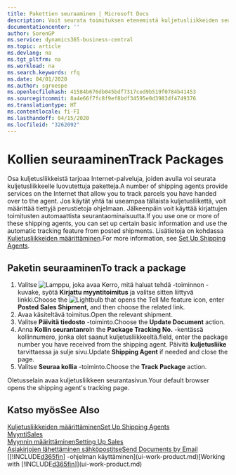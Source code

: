 ```yaml
---
title: Pakettien seuraaminen | Microsoft Docs
description: Voit seurata toimituksen etenemistä kuljetusliikkeiden seurantapalvelun avulla.
documentationcenter: ''
author: SorenGP
ms.service: dynamics365-business-central
ms.topic: article
ms.devlang: na
ms.tgt_pltfrm: na
ms.workload: na
ms.search.keywords: rfq
ms.date: 04/01/2020
ms.author: sgroespe
ms.openlocfilehash: 41584b676db045bdf7317ced9b519f0784b41453
ms.sourcegitcommit: 8a4e66f7fc8f9ef8bdf34595e0d3983df4749376
ms.translationtype: HT
ms.contentlocale: fi-FI
ms.lasthandoff: 04/15/2020
ms.locfileid: "3262092"
---
```

# <a name="track-packages"></a><span data-ttu-id="2f1d2-103">Kollien seuraaminen</span><span class="sxs-lookup"><span data-stu-id="2f1d2-103">Track Packages</span></span>
<span data-ttu-id="2f1d2-104">Osa kuljetusliikkeistä tarjoaa Internet-palveluja, joiden avulla voi seurata kuljetusliikkeelle luovutettuja paketteja.</span><span class="sxs-lookup"><span data-stu-id="2f1d2-104">A number of shipping agents provide services on the Internet that allow you to track parcels you have handed over to the agent.</span></span> <span data-ttu-id="2f1d2-105">Jos käytät yhtä tai useampaa tällaista kuljetusliikettä, voit määrittää tiettyjä perustietoja ohjelmaan. Jälkeenpäin voit käyttää kirjattujen toimitusten automaattista seurantaominaisuutta.</span><span class="sxs-lookup"><span data-stu-id="2f1d2-105">If you use one or more of these shipping agents, you can set up certain basic information and use the automatic tracking feature from posted shipments.</span></span> <span data-ttu-id="2f1d2-106">Lisätietoja on kohdassa [Kuljetusliikkeiden määrittäminen](sales-how-to-set-up-shipping-agents.md).</span><span class="sxs-lookup"><span data-stu-id="2f1d2-106">For more information, see [Set Up Shipping Agents](sales-how-to-set-up-shipping-agents.md).</span></span>  

## <a name="to-track-a-package"></a><span data-ttu-id="2f1d2-107">Paketin seuraaminen</span><span class="sxs-lookup"><span data-stu-id="2f1d2-107">To track a package</span></span>
1. <span data-ttu-id="2f1d2-108">Valitse ![Lamppu, joka avaa Kerro, mitä haluat tehdä -toiminnon](media/ui-search/search_small.png "Kerro, mitä haluat tehdä") -kuvake, syötä **Kirjattu myyntitoimitus** ja valitse sitten liittyvä linkki.</span><span class="sxs-lookup"><span data-stu-id="2f1d2-108">Choose the ![Lightbulb that opens the Tell Me feature](media/ui-search/search_small.png "Tell me what you want to do") icon, enter **Posted Sales Shipment**, and then choose the related link.</span></span>
2. <span data-ttu-id="2f1d2-109">Avaa käsiteltävä toimitus.</span><span class="sxs-lookup"><span data-stu-id="2f1d2-109">Open the relevant shipment.</span></span>
3. <span data-ttu-id="2f1d2-110">Valitse **Päivitä tiedosto** -toiminto.</span><span class="sxs-lookup"><span data-stu-id="2f1d2-110">Choose the **Update Document** action.</span></span>
4. <span data-ttu-id="2f1d2-111">Anna **Kollin seurantanro**</span><span class="sxs-lookup"><span data-stu-id="2f1d2-111">In the **Package Tracking No.**</span></span> <span data-ttu-id="2f1d2-112">-kentässä kollinnumero, jonka olet saanut kuljetusliikkeeltä.</span><span class="sxs-lookup"><span data-stu-id="2f1d2-112">field, enter the package number you have received from the shipping agent.</span></span> <span data-ttu-id="2f1d2-113">Päivitä **kuljetusliike** tarvittaessa ja sulje sivu.</span><span class="sxs-lookup"><span data-stu-id="2f1d2-113">Update **Shipping Agent** if needed and close the page.</span></span>
5. <span data-ttu-id="2f1d2-114">Valitse **Seuraa kollia** -toiminto.</span><span class="sxs-lookup"><span data-stu-id="2f1d2-114">Choose the **Track Package** action.</span></span>

<span data-ttu-id="2f1d2-115">Oletusselain avaa kuljetusliikkeen seurantasivun.</span><span class="sxs-lookup"><span data-stu-id="2f1d2-115">Your default browser opens the shipping agent's tracking page.</span></span>

## <a name="see-also"></a><span data-ttu-id="2f1d2-116">Katso myös</span><span class="sxs-lookup"><span data-stu-id="2f1d2-116">See Also</span></span>
[<span data-ttu-id="2f1d2-117">Kuljetusliikkeiden määrittäminen</span><span class="sxs-lookup"><span data-stu-id="2f1d2-117">Set Up Shipping Agents</span></span>](sales-how-to-set-up-shipping-agents.md)  
[<span data-ttu-id="2f1d2-118">Myynti</span><span class="sxs-lookup"><span data-stu-id="2f1d2-118">Sales</span></span>](sales-manage-sales.md)  
[<span data-ttu-id="2f1d2-119">Myynnin määrittäminen</span><span class="sxs-lookup"><span data-stu-id="2f1d2-119">Setting Up Sales</span></span>](sales-setup-sales.md)  
[<span data-ttu-id="2f1d2-120">Asiakirjojen lähettäminen sähköpostitse</span><span class="sxs-lookup"><span data-stu-id="2f1d2-120">Send Documents by Email</span></span>](ui-how-send-documents-email.md)  
<span data-ttu-id="2f1d2-121">[[!INCLUDE[d365fin](includes/d365fin_md.md)] -ohjelman käyttäminen](ui-work-product.md)</span><span class="sxs-lookup"><span data-stu-id="2f1d2-121">[Working with [!INCLUDE[d365fin](includes/d365fin_md.md)]](ui-work-product.md)</span></span>
